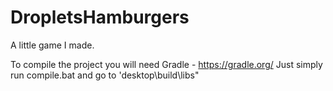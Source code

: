 # DropletsHamburgers
A little game I made.

To compile the project you will need Gradle - https://gradle.org/
Just simply run compile.bat and go to 'desktop\build\libs"
